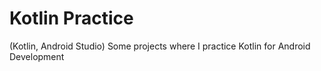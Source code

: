# Kotlin Practice
 (Kotlin, Android Studio) Some projects where I practice Kotlin for Android Development
